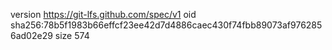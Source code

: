 version https://git-lfs.github.com/spec/v1
oid sha256:78b5f1983b66effcf23ee42d7d4886caec430f74fbb89073af9762856ad02e29
size 574
